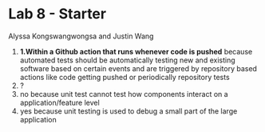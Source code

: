 # Lab 8 - Starter

Alyssa Kongswangwongsa and Justin Wang

1) **1.Within a Github action that runs whenever code is pushed** because automated tests should be automatically testing new and existing software based on certain events and are triggered by repository based actions like code getting pushed or periodically repository tests
2) ?
3) no because unit test cannot test how components interact on a application/feature level
4) yes because unit testing is used to debug a small part of the large application
